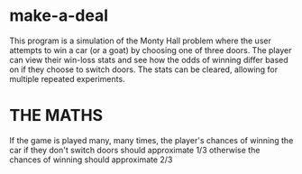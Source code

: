 # make-a-deal

This program is a simulation of the Monty Hall problem
where the user attempts to win a car (or a goat) 
by choosing one of three doors.
The player can view their win-loss stats and
see how the odds of winning differ based on 
if they choose to switch doors.
The stats can be cleared, allowing for multiple repeated experiments.

# THE MATHS
If the game is played many, many times,
the player's chances of winning the car 
if they don't switch doors should approximate 1/3
otherwise the chances of winning should approximate 2/3


